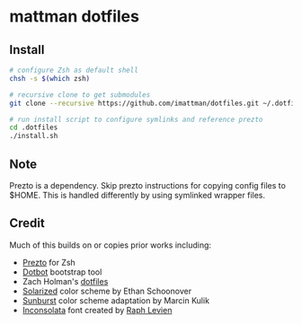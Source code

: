 # mattman dotfiles

## Install
```sh
# configure Zsh as default shell
chsh -s $(which zsh)

# recursive clone to get submodules
git clone --recursive https://github.com/imattman/dotfiles.git ~/.dotfiles

# run install script to configure symlinks and reference prezto
cd .dotfiles
./install.sh
```

## Note
Prezto is a dependency.  Skip prezto instructions for copying config files to $HOME. This is handled differently by using symlinked wrapper files.

## Credit
Much of this builds on or copies prior works including:
- [Prezto](https://github.com/sorin-ionescu/prezto) for Zsh
- [Dotbot](https://github.com/anishathalye/dotbot) bootstrap tool
- Zach Holman's [dotfiles](https://github.com/holman/dotfiles)
- [Solarized](http://ethanschoonover.com/solarized) color scheme by Ethan Schoonover
- [Sunburst](https://github.com/sickill/vim-sunburst) color scheme adaptation by Marcin Kulik
- [Inconsolata](http://levien.com/type/myfonts/inconsolata.html) font created by [Raph Levien](http://levien.com/)

